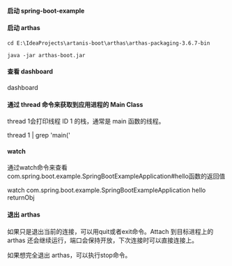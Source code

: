 #### 启动 spring-boot-example

#### 启动 arthas

```shell
cd E:\IdeaProjects\artanis-boot\arthas\arthas-packaging-3.6.7-bin

java -jar arthas-boot.jar

```
#### 查看 dashboard

dashboard

#### 通过 thread 命令来获取到应用进程的 Main Class

thread 1会打印线程 ID 1 的栈，通常是 main 函数的线程。

thread 1 | grep 'main('

#### watch

通过watch命令来查看com.spring.boot.example.SpringBootExampleApplication#hello函数的返回值

watch com.spring.boot.example.SpringBootExampleApplication hello returnObj

#### 退出 arthas

如果只是退出当前的连接，可以用quit或者exit命令。Attach 到目标进程上的 arthas 还会继续运行，端口会保持开放，下次连接时可以直接连接上。

如果想完全退出 arthas，可以执行stop命令。
